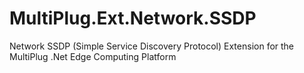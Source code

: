 # MultiPlug.Ext.Network.SSDP
Network SSDP (Simple Service Discovery Protocol) Extension for the MultiPlug .Net Edge Computing Platform
